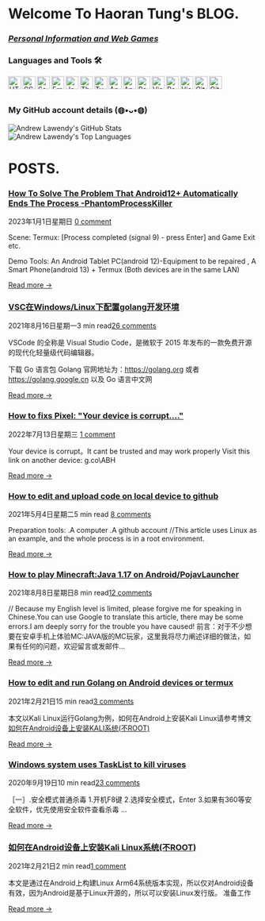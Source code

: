 # Welcome To Haoran Tung's BLOG.
   
### *[Personal Information and Web Games ](https://www.depth.su/me)*

### Languages and Tools 🛠️


<img align="left" alt="HTML5" title="HTML5" width="26px" src="https://pic.imgdb.cn/item/63b6c4ddbe43e0d30e511ce4.png" />
<img align="left" alt="CSS3" title="CSS3" width="26px" src="https://pic.imgdb.cn/item/63b6c389be43e0d30e4d4ec1.png" />
<img align="left" alt="Sass" title="nodejs" width="26px" src="https://pic.imgdb.cn/item/63b6c408be43e0d30e4e40b7.png" />
<img align="left" alt="Emotion" title="Emotion" width="26px" src="https://pic.imgdb.cn/item/63b6c442be43e0d30e4ec124.png" />
<img align="left" alt="JavaScript" title="JavaScript" width="26px" src="https://pic.imgdb.cn/item/63b6c4ddbe43e0d30e511c84.png" />
<img align="left" alt="Theme UI" title="VUE" width="26px" src="https://pic.imgdb.cn/item/63b6bffcbe43e0d30e464121.png" />
<img align="left" alt="TypeScript" title="TypeScript" width="26px" src="https://pic.imgdb.cn/item/63b6c3b9be43e0d30e4da844.png" />
<img align="left" alt="Angular" title="Go" width="26px" src="https://pic.imgdb.cn/item/63b6c055be43e0d30e46f00b.png" />
<img align="left" alt="Angular Material" title="QT" width="26px" src="https://pic.imgdb.cn/item/63b6c0c5be43e0d30e47ce6f.png" />
<img align="left" alt="React" title="Android Studio" width="26px" src="https://pic.imgdb.cn/item/63b6c109be43e0d30e484d08.png" />


<img align="left" alt="Visual Studio Code" title="Visual Studio Code" width="26px" src="https://pic.imgdb.cn/item/63b6c373be43e0d30e4d270f.png" />
<img align="left" alt="React Query" title="Goland" width="26px" src="https://pic.imgdb.cn/item/63b6c14cbe43e0d30e48e435.png" />

<img align="left" alt="Visual Studio Code" title="Webstorm" width="26px" src="https://pic.imgdb.cn/item/63b6c18ebe43e0d30e495ff1.png" />
<img align="left" alt="Git" title="Git" width="26px" src="https://pic.imgdb.cn/item/63b6c408be43e0d30e4e4118.png" />
<img align="left" alt="GitHub" title="GitHub" width="26px" src="https://pic.imgdb.cn/item/63b6c442be43e0d30e4ec0df.png" />

<br />
<br />

### My GitHub account details (⁠◍⁠•⁠ᴗ⁠•⁠◍⁠)

<img alt="Andrew Lawendy's GitHub Stats" src="https://github-readme-stats-murex-two.vercel.app/api?username=inagiaden&show_icons=true&count_private=true&include_all_commits=true"/>

<br />

<img alt="Andrew Lawendy's Top Languages" src="https://github-readme-stats-murex-two.vercel.app/api/top-langs/?username=inagiaden&layout=compact&count_private=true">

# POSTS.        
  
<!-- 
1. [VSC在Windows/Linux下配置golang开发环境](https://iepdcu.blogspot.com/2021/08/vscwindowslinuxgolang.html?m=1)

2. [How to edit and upload code on local device to github](https://iepdcu.blogspot.com/2021/05/how-to-edit-and-upload-code-on-local.html?m=1)

3. [如何在Android设备上安装Kali Linux系统(不ROOT)]()

4. [How to play Minecraft:Java 1.17 or higher version on Android/PojavLauncher](https://iepdcu.blogspot.com/2021/08/how-to-play-minecraftjava-on.html?m=1)

5. [Windows system uses TaskList to kill viruses](https://iepdcu.blogspot.com/2020/09/blog-post.html)

6. [How to edit and run Golang on Android devices or termux](https://iepdcu.blogspot.com/2021/02/android.html)
-->
### [**How To Solve The Problem That Android12+ Automatically Ends The Process -PhantomProcessKiller**](/articles/2/index.html)
2023年1月1日星期日 [0 comment]()

Scene:  Termux: [Process completed (signal 9) - press Enter] and Game Exit etc.


Demo Tools:
   An Android Tablet PC(android 12)-Equipment to be repaired , A Smart Phone(android 13) + Termux (Both devices are in the same LAN)
[](/articles/2/index.html)

[Read more →](/articles/2/index.html)

### [**VSC在Windows/Linux下配置golang开发环境**](/articles/3/index.html)
2021年8月16日星期一3 min read[26 comments]()



VSCode 的全称是 Visual Studio Code，是微软于 2015 年发布的一款免费开源的现代化轻量级代码编辑器。

下载 Go 语言包
Golang 官网地址为：https://golang.org 或者 https://golang.google.cn 以及 Go 语言中文网
[](/articles/3/index.html)

[Read more →](/articles/3/index.html)


### [**How to fixs Pixel: "Your device is corrupt...."**](/articles/1.html)
2022年7月13日星期三 [1 comment]()

Your device is corrupt。It cant be trusted and may work properly
Visit this link on another device:
g.co\ABH[](/articles/1.html)

[Read more →](/articles/1.html)


### [**How to edit and upload code on local device to github**](https://www.mamihlapinatapai.com.cn/2021/05/how-to-edit-and-upload-code-on-local.html)
2021年5月4日星期二5 min read  [8 comments]()

Preparation tools:
.A computer 
.A github account
//This article uses Linux as an example, and the whole process is in a root environment.[](https://www.mamihlapinatapai.com.cn/2021/05/how-to-edit-and-upload-code-on-local.html)

[Read more →](https://www.mamihlapinatapai.com.cn/2021/05/how-to-edit-and-upload-code-on-local.html)





### [**How to play Minecraft:Java 1.17 on Android/PojavLauncher**](https://www.mamihlapinatapai.com.cn/2021/08/how-to-play-minecraftjava-on.html)
2021年8月8日星期日8 min read[12 comments]()

// Because my English level is limited, please forgive me for speaking in Chinese.You can use Google to translate this article, there may be some errors.I am deeply sorry for the trouble you have caused! 
前言：对于不少想要在安卓手机上体验MC:JAVA版的MC玩家，这里我将尽力阐述详细的做法，如果有任何的问题，欢迎留言或发邮件...[](https://www.mamihlapinatapai.com.cn/2021/08/how-to-play-minecraftjava-on.html)

[Read more →](https://www.mamihlapinatapai.com.cn/2021/08/how-to-play-minecraftjava-on.html)

### [**How to edit and run Golang on Android devices or termux**](https://www.mamihlapinatapai.com.cn/2021/02/android.html)
2021年2月21日15 min read[3 comments]()

本文以Kali Linux运行Golang为例，如何在Android上安装Kali Linux请参考博文[如何在Android设备上安装KALI系统(不ROOT)](https://www.mamihlapinatapai.com.cn/2021/02/androidkaliroot.html)[](https://www.mamihlapinatapai.com.cn/2021/02/android.html)

[Read more →](https://www.mamihlapinatapai.com.cn/2021/02/android.html)


### [**Windows system uses TaskList to kill viruses**](https://www.mamihlapinatapai.com.cn/2020/09/blog-post.html)
2020年9月19日10 min read[23 comments]()

［一］.安全模式普通杀毒
1.开机F8键 2.选择安全模式，Enter 
3.如果有360等安全软件，优先使用安全软件查看杀毒 ...[](https://www.mamihlapinatapai.com.cn/2020/09/blog-post.html)

[Read more →](https://www.mamihlapinatapai.com.cn/2020/09/blog-post.html)


### [**如何在Android设备上安装Kali Linux系统(不ROOT)**](https://www.mamihlapinatapai.com.cn/2021/02/androidkaliroot.html)
2021年2月21日2 min read[1 comment]()

本文是通过在Android上构建Linux Arm64系统版本实现，所以仅对Android设备有效，因为Android是基于Linux开源的，所以可以安装Linux发行版。 准备工作[](https://www.mamihlapinatapai.com.cn/2021/02/androidkaliroot.html)

[Read more →](https://www.mamihlapinatapai.com.cn/2021/02/androidkaliroot.html)

